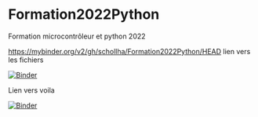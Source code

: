 # Formation2022Python
Formation microcontrôleur et python 2022

https://mybinder.org/v2/gh/schollha/Formation2022Python/HEAD
lien vers les fichiers

[![Binder](https://mybinder.org/badge_logo.svg)](https://mybinder.org/v2/gh/schollha/Formation2022Python/HEAD)

Lien vers voila


[![Binder](https://mybinder.org/badge_logo.svg)](https://mybinder.org/v2/gh/schollha/Formation2022Python/HEAD?urlpath=%2Fvoila%2Frender%2Fhttps%3A%2F%2Fgithub.com%2Fschollha%2FFormation2022Python%2Fblob%2Fmain%2FA1_loi_de_Beer_Lambert29_Corrige.ipynb)

